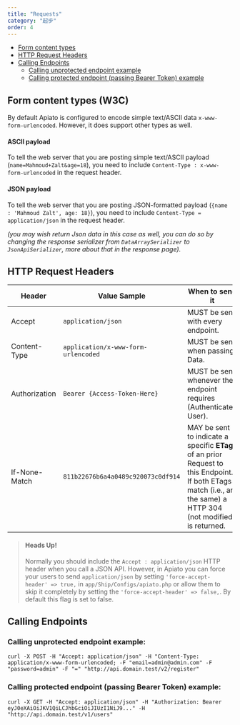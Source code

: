 ```yaml
---
title: "Requests"
category: "起步"
order: 4
---
```


* [Form content types](#form-content-types)
* [HTTP Request Headers](#send-http-req)
* [Calling Endpoints](#call-EP)
  * [Calling unprotected endpoint example](#call-unprotected-EP)
  * [Calling protected endpoint (passing Bearer Token) example](#call-protected-EP)

<a name="form-content-types"></a>
## Form content types (W3C)

By default Apiato is configured to encode simple text/ASCII data `x-www-form-urlencoded`. However, it does support
other types as well.

#### ASCII payload

To tell the web server that you are posting simple text/ASCII payload (`name=Mahmoud+Zalt&age=18`), you need to include
`Content-Type : x-www-form-urlencoded` in the request header.

#### JSON payload

To tell the web server that you are posting JSON-formatted payload (`{name : 'Mahmoud Zalt', age: 18}`), you need to
include `Content-Type = application/json` in the request header.

*(you may wish return Json data in this case as well, you can do so by changing the response serializer from
`DataArraySerializer` to `JsonApiSerializer`, more about that in the response page).*

<a name="send-http-req"></a>
## HTTP Request Headers

| Header        | Value Sample                        | When to send it                                                              |
|---------------|-------------------------------------|------------------------------------------------------------------------------|
| Accept        | `application/json`                  | MUST be sent with every endpoint.                                            |
| Content-Type  | `application/x-www-form-urlencoded` | MUST be sent when passing Data.                                              |
| Authorization | `Bearer {Access-Token-Here}`        | MUST be sent whenever the endpoint requires (Authenticated User).            |
| If-None-Match | `811b22676b6a4a0489c920073c0df914`  | MAY be sent to indicate a specific **ETag** of an prior Request to this Endpoint. If both ETags match (i.e., are the same) a HTTP 304 (not modified) is returned. |


> #### Heads Up!
>
> Normally you should include the `Accept : application/json` HTTP header when you call a JSON API. However, in Apiato
> you can force your users to send `application/json` by setting `'force-accept-header' => true,` in
> `app/Ship/Configs/apiato.php` or allow them to skip it completely by setting the `'force-accept-header' => false,`.
> By default this flag is set to false.

<a name="call-EP"></a>
## Calling Endpoints

<a name="call-unprotected-EP"></a>
### Calling unprotected endpoint example:

```shell
curl -X POST -H "Accept: application/json" -H "Content-Type: application/x-www-form-urlencoded; -F "email=admin@admin.com" -F "password=admin" -F "=" "http://api.domain.test/v2/register"
```

<a name="call-protected-EP"></a>
### Calling protected endpoint (passing Bearer Token) example:

```shell
curl -X GET -H "Accept: application/json" -H "Authorization: Bearer eyJ0eXAiOiJKV1QiLCJhbGciOiJIUzI1NiJ9..." -H "http://api.domain.test/v1/users"
```
